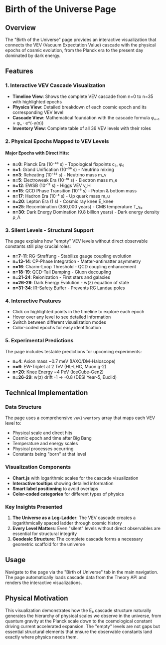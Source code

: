 # Birth of the Universe Page

## Overview
The "Birth of the Universe" page provides an interactive visualization that connects the VEV (Vacuum Expectation Value) cascade with the physical epochs of cosmic evolution, from the Planck era to the present day dominated by dark energy.

## Features

### 1. Interactive VEV Cascade Visualization
- **Timeline View**: Shows the complete VEV cascade from n=0 to n=35 with highlighted epochs
- **Physics View**: Detailed breakdown of each cosmic epoch and its corresponding VEV level
- **Cascade View**: Mathematical foundation with the cascade formula φₙ₊₁ = φₙ · e^(-γ(n))
- **Inventory View**: Complete table of all 36 VEV levels with their roles

### 2. Physical Epochs Mapped to VEV Levels

#### Major Epochs with Direct Hits:
- **n=0**: Planck Era (10⁻⁴³ s) - Topological fixpoints c₃, φ₀
- **n=1**: Grand Unification (10⁻³⁶ s) - Neutrino mixing
- **n=3**: Reheating (10⁻³² s) - Neutrino mass m_ν
- **n=5**: Electroweak Era (10⁻¹⁰ s) - Electron mass m_e
- **n=12**: EWSB (10⁻¹² s) - Higgs VEV v_H
- **n=15**: QCD Phase Transition (10⁻⁶ s) - Proton & bottom mass
- **n=17**: Hadron Era (10⁻⁴ s) - Up quark mass m_u
- **n=20**: Lepton Era (1 s) - Cosmic ray knee E_knee
- **n=25**: Recombination (380,000 years) - CMB temperature T_γ₀
- **n=30**: Dark Energy Domination (9.8 billion years) - Dark energy density ρ_Λ

### 3. Silent Levels - Structural Support
The page explains how "empty" VEV levels without direct observable constants still play crucial roles:

- **n=7-11**: RG-Straffung - Stabilize gauge coupling evolution
- **n=13-14**: CP-Phase Integration - Matter-antimatter asymmetry
- **n=16**: Charm-Loop Threshold - QCD coupling enhancement
- **n=18-19**: QCD-Tail Damping - Gluon decoupling
- **n=21-24**: Reionization - First stars and galaxies
- **n=26-29**: Dark Energy Evolution - w(z) equation of state
- **n=31-34**: IR-Safety Buffer - Prevents RG Landau poles

### 4. Interactive Features
- Click on highlighted points in the timeline to explore each epoch
- Hover over any level to see detailed information
- Switch between different visualization modes
- Color-coded epochs for easy identification

### 5. Experimental Predictions
The page includes testable predictions for upcoming experiments:
- **n=4**: Axion mass ~0.7 meV (IAXO/DM-Haloscope)
- **n=6**: EW-Triplet at 2 TeV (HL-LHC, Muon g-2)
- **n=20**: Knee Energy ~4 PeV (IceCube-Gen2)
- **n=26-29**: w(z) drift -1 → -0.8 (DESI Year-5, Euclid)

## Technical Implementation

### Data Structure
The page uses a comprehensive `vevInventory` array that maps each VEV level to:
- Physical scale and direct hits
- Cosmic epoch and time after Big Bang
- Temperature and energy scales
- Physical processes occurring
- Constants being "born" at that level

### Visualization Components
- **Chart.js** with logarithmic scales for the cascade visualization
- **Interactive tooltips** showing detailed information
- **Smart label positioning** to avoid overlaps
- **Color-coded categories** for different types of physics

### Key Insights Presented
1. **The Universe as a Log-Ladder**: The VEV cascade creates a logarithmically spaced ladder through cosmic history
2. **Every Level Matters**: Even "silent" levels without direct observables are essential for structural integrity
3. **Geodesic Structure**: The complete cascade forms a necessary geometric scaffold for the universe

## Usage
Navigate to the page via the "Birth of Universe" tab in the main navigation. The page automatically loads cascade data from the Theory API and renders the interactive visualizations.

## Physical Motivation
This visualization demonstrates how the E₈ cascade structure naturally generates the hierarchy of physical scales we observe in the universe, from quantum gravity at the Planck scale down to the cosmological constant driving current accelerated expansion. The "empty" levels are not gaps but essential structural elements that ensure the observable constants land exactly where physics needs them.
